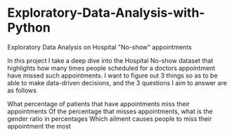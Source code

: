 # Exploratory-Data-Analysis-with-Python
Exploratory Data Analysis on Hospital "No-show" appointments

In this project I take a deep dive into the Hospital No-show dataset that highlights how many times people scheduled for a doctors appointment have missed such appointments. I want to figure out 3 things so as to be able to make data-driven decisions, and the 3 questions I aim to answer are as follows

What percentage of patients that have appointments miss their appointments
Of the percentage that misses appointments, what is the gender ratio in percentages
Which ailment causes people to miss their appointment the most
